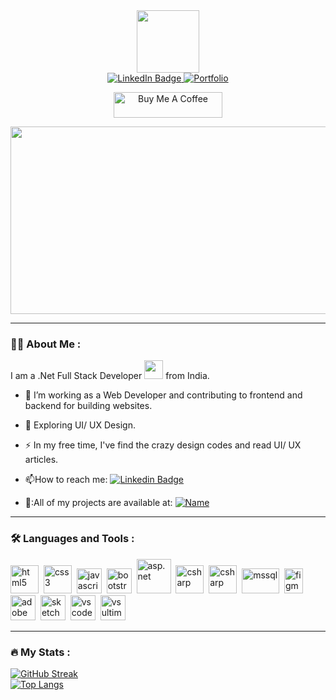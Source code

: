 <div id="header" align="center">
  <img src="https://media.giphy.com/media/v1.Y2lkPTc5MGI3NjExZjgyYTYzODZlNTRjN2UyOTg3ZjQ5Njg3MTA0MmIyNWI2ZDYyNDRmZiZlcD12MV9pbnRlcm5hbF9naWZzX2dpZklkJmN0PXM/M9gbBd9nbDrOTu1Mqx/giphy.gif" width="100"/>
</div>
<div id="badges" align="center">
  <a href="https://www.linkedin.com/in/timir-bhingradiya-b130a6218/">
    <img src="https://img.shields.io/badge/LinkedIn-blue?style=for-the-badge&logo=linkedin&logoColor=white" alt="LinkedIn Badge"/>
  </a>
  <a href="https://ttimir.github.io/timirbhingradiya-pf.github.io/">
    <img src="https://img.shields.io/badge/Portfolio-3C948B?style=for-the-badge&logo=Opsgenie&logoColor=white" alt="Portfolio"/>
  </a>
  <br />
  <p align="center">
  <a href="https://www.buymeacoffee.com/timirbhingO" target="_blank"><img src="https://cdn.buymeacoffee.com/buttons/default-orange.png" alt="Buy Me A Coffee" height="41" width="174"></a>
  </p>
  <img src="https://komarev.com/ghpvc/?username=TTimir&style=flat-square&color=blue" alt=""/>
</div>
<div align="center">
  <img src="https://media.giphy.com/media/dWesBcTLavkZuG35MI/giphy.gif" width="600" height="300"/>
</div>

---

### :man_technologist: About Me :
I am a .Net Full Stack Developer <img src="https://media.giphy.com/media/WUlplcMpOCEmTGBtBW/giphy.gif" width="30"> from India.

- :telescope: I’m working as a Web Developer and contributing to frontend and backend for building websites.

- :seedling: Exploring UI/ UX Design.

- :zap: In my free time, I've find the crazy design codes and read UI/ UX articles.

- :mailbox:How to reach me: [![Linkedin Badge](https://img.shields.io/badge/-timirbhingradiya-blue?style=flat&logo=Linkedin&logoColor=white)](https://www.linkedin.com/in/timir-bhingradiya-b130a6218)

- 🤝:All of my projects are available at: [![Name](https://img.shields.io/badge/timir_bhingradiya-3C948B?style=for-the-badge&logo=Opsgenie&logoColor=white)](https://ttimir.github.io/timirbhingradiya-pf.github.io/)
---

### :hammer_and_wrench: Languages and Tools :
<div>
  <img src="https://upload.wikimedia.org/wikipedia/commons/6/61/HTML5_logo_and_wordmark.svg" alt="html5" width="45" height="45"/>&nbsp;
  <img src="https://upload.wikimedia.org/wikipedia/commons/d/d5/CSS3_logo_and_wordmark.svg" alt="css3" width="45" height="45"/>&nbsp;
  <img src="https://upload.wikimedia.org/wikipedia/commons/3/3b/Javascript_Logo.png" alt="javascript" width="40" height="40"/>&nbsp;
  <img src="https://d29fhpw069ctt2.cloudfront.net/icon/image/38839/preview.svg" alt="bootstrap" width="40" height="40"/>&nbsp;
  <img src="https://pics.freeicons.io/uploads/icons/png/14621971553750220-512.png" alt="asp.net" width="55" height="55"/>&nbsp;
  <img src="https://codeopinion.com/wp-content/uploads/2017/06/Bitmap-MEDIUM_ASP.NET-Core-MVC-Logo_2colors_Square_Boxed_RGB-300x300.png" alt="csharp" width="45" height="45"/>&nbsp;
  <img src="https://cdn.icon-icons.com/icons2/2415/PNG/512/csharp_original_logo_icon_146578.png" alt="csharp" width="45" height="45"/>&nbsp;
  <img src="https://teorema-rd.com/storage/2020/05/microsoft-SQL-server-logo.jpg" alt="mssql" width="60" height="40"/>&nbsp;
  <img src="https://upload.wikimedia.org/wikipedia/commons/3/33/Figma-logo.svg" alt="figma" width="30" height="40"/>&nbsp;
  <img src="https://upload.wikimedia.org/wikipedia/commons/c/c2/Adobe_XD_CC_icon.svg" alt="adobe xd" width="40" height="40"/>&nbsp;
  <img src="https://upload.wikimedia.org/wikipedia/commons/5/59/Sketch_Logo.svg" alt="sketch" width="40" height="40"/>&nbsp;
  <img src="https://upload.wikimedia.org/wikipedia/commons/9/9a/Visual_Studio_Code_1.35_icon.svg" alt="vs code" width="40" height="40"/>&nbsp;
  <img src="https://upload.wikimedia.org/wikipedia/commons/thumb/2/2c/Visual_Studio_Icon_2022.svg/1024px-Visual_Studio_Icon_2022.svg.png" alt="vs ultimate" width="40" height="40"/>&nbsp;
</div>

---

### :fire: My Stats :
[![GitHub Streak](https://streak-stats.demolab.com?user=TTimir)](https://git.io/streak-stats)
<br />
[![Top Langs](https://github-readme-stats.vercel.app/api/top-langs/?username=TTimir&layout=compact)](https://github.com/anuraghazra/github-readme-stats)
